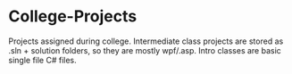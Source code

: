# College-Projects
Projects assigned during college.
Intermediate class projects are stored as .sln + solution folders, so they are mostly wpf/.asp.
Intro classes are basic single file C# files.

